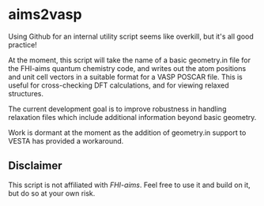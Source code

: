 aims2vasp
=========

Using Github for an internal utility script seems like overkill, but it's all good practice!

At the moment, this script will take the name of a basic geometry.in file for the FHI-aims quantum chemistry code, and writes out the atom positions and unit cell vectors in a suitable format for a VASP POSCAR file. This is useful for cross-checking DFT calculations, and for viewing relaxed structures.

The current development goal is to improve robustness in handling relaxation files which include additional information beyond basic geometry.

Work is dormant at the moment as the addition of geometry.in support to VESTA has provided a workaround.

Disclaimer
----------
This script is not affiliated with *FHI-aims*. Feel free to use it and build on it, but do so at your own risk.